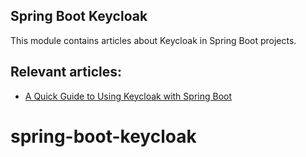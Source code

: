 ## Spring Boot Keycloak

This module contains articles about Keycloak in Spring Boot projects.

## Relevant articles:
- [A Quick Guide to Using Keycloak with Spring Boot](https://www.baeldung.com/spring-boot-keycloak)
# spring-boot-keycloak
